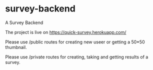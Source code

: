 # survey-backend
A Survey Backend 

The project is live on https://quick-survey.herokuapp.com/

Please use /public routes for creating new useer or getting a 50*50 thumbnail.

Please use /private routes for creating, taking and getting results of a survey.
